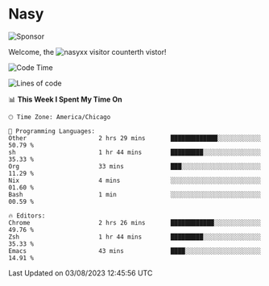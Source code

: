 # Nasy

<!--
<p align="center">
<img height="200" src="https://github-readme-stats.vercel.app/api?username=nasyxx&count_private=true&show_icons=true&theme=dracula&include_all_commits=true"/>
<img height="200" src="https://github-readme-stats.vercel.app/api/top-langs/?username=nasyxx&theme=dracula&hide=html,jupyter+notebook&count_private=true&show_icons=true"/>
</p>

  
----------------
-->

![Sponsor](https://img.shields.io/static/v1.svg?label=Sponsor&message=%E2%9D%A4&logo=GitHub&style=flat&color=pink)
 
Welcome, the ![nasyxx visitor counter](https://count.getloli.com/get/@nasyxx?theme=rule34)th vistor!
 
<!--START_SECTION:waka-->
![Code Time](http://img.shields.io/badge/Code%20Time-3%2C615%20hrs%2029%20mins-blue)

![Lines of code](https://img.shields.io/badge/From%20Hello%20World%20I%27ve%20Written-6.3%20million%20lines%20of%20code-blue)

📊 **This Week I Spent My Time On** 

```text
🕑︎ Time Zone: America/Chicago

💬 Programming Languages: 
Other                    2 hrs 29 mins       █████████████░░░░░░░░░░░░   50.79 % 
sh                       1 hr 44 mins        █████████░░░░░░░░░░░░░░░░   35.33 % 
Org                      33 mins             ███░░░░░░░░░░░░░░░░░░░░░░   11.29 % 
Nix                      4 mins              ░░░░░░░░░░░░░░░░░░░░░░░░░   01.60 % 
Bash                     1 min               ░░░░░░░░░░░░░░░░░░░░░░░░░   00.59 % 

🔥 Editors: 
Chrome                   2 hrs 26 mins       ████████████░░░░░░░░░░░░░   49.76 % 
Zsh                      1 hr 44 mins        █████████░░░░░░░░░░░░░░░░   35.33 % 
Emacs                    43 mins             ████░░░░░░░░░░░░░░░░░░░░░   14.91 % 
```


 Last Updated on 03/08/2023 12:45:56 UTC
<!--END_SECTION:waka-->

<!-- ![visitors](https://visitor-badge.laobi.icu/badge?page_id=nasyxx.nasyxx) -->
